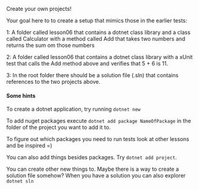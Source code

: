 Create your own projects!

Your goal here to to create a setup that mimics those in the earlier tests:

1: A folder called lesson06 that contains a dotnet class library and a class called Calculator with a method called Add that takes two numbers and returns the sum om those numbers

2: A folder called lesson06 that contains a dotnet class library with a xUnit test that calls the Add method above and verifies that 5 + 6 is 11.

3: In the root folder there should be a solution file (.sln) that contains references to the two projects above.

#### Some hints

To create a dotnet application, try running ```dotnet new```

To add nuget packages execute ```dotnet add package NameOfPackage``` in the folder of the project you want to add it to.

To figure out which packages you need to run tests look at other lessons and be inspired =)

You can also add things besides packages. Try ```dotnet add project```.

You can create other new things to. Maybe there is a way to create a solution file somehow? When you have a solution you can also explorer ```dotnet sln```